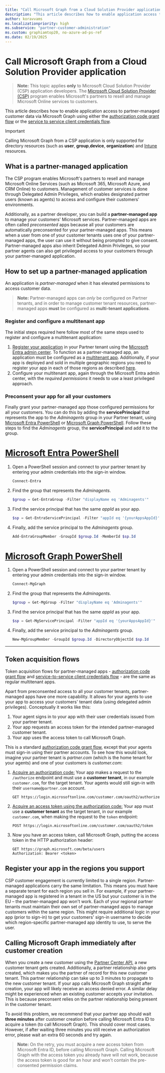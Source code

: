```yaml
---
title: "Call Microsoft Graph from a Cloud Solution Provider application"
description: "This article describes how to enable application access to partner-managed customer data via Microsoft Graph using either the authorization code grant flow or the service to service client credentials flow."
author: koravvams
ms.localizationpriority: high
ms.subservice: "partner-customer-administration"
ms.custom: graphiamtop20, no-azure-ad-ps-ref
ms.date: 02/19/2025
---
```


# Call Microsoft Graph from a Cloud Solution Provider application

> **Note:** This topic applies **only** to Microsoft Cloud Solution Provider (CSP) application developers. The [Microsoft Cloud Solution Provider (CSP)](https://partner.microsoft.com/cloud-solution-provider) program enables Microsoft's partners to resell and manage Microsoft Online services to customers.

This article describes how to enable application access to partner-managed customer data via Microsoft Graph using either the [authorization code grant flow](/azure/active-directory/develop/active-directory-protocols-oauth-code) or the [service to service client credentials flow](/azure/active-directory/develop/active-directory-protocols-oauth-service-to-service).

> [!IMPORTANT]
> Calling Microsoft Graph from a CSP application is only supported for directory resources (such as **user**, **group**,**device**, **organization**) and [Intune](/graph/api/resources/intune-graph-overview) resources.
>

## What is a partner-managed application

The CSP program enables Microsoft's partners to resell and manage Microsoft Online Services (such as Microsoft 365, Microsoft Azure, and CRM Online) to customers. Management of customer services is done through Delegated Admin Privileges, which enables designated partner users (known as agents) to access and configure their customers' environments.

Additionally, as a partner developer, you can build a **partner-managed app** to manage your customers' Microsoft services. Partner-managed apps are often called *preconsented* apps because all your customers are automatically preconsented for your partner-managed apps. This means when a user from one of your customer tenants uses one of your partner-managed apps, the user can use it without being prompted to give consent. Partner-managed apps also inherit Delegated Admin Privileges, so your partner agents can also get privileged access to your customers through your partner-managed application.

## How to set up a partner-managed application

An application is *partner-managed* when it has elevated permissions to access customer data.

> **Note:** Partner-managed apps can *only* be configured on Partner tenants, and in order to manage customer tenant resources, partner-managed apps **must** be configured as **multi-tenant applications**.

### Register and configure a multitenant app

The initial steps required here follow most of the same steps used to register and configure a multitenant application:

1. [Register your application](/azure/active-directory/active-directory-app-registration) in your Partner tenant using the [Microsoft Entra admin center](https://entra.microsoft.com). To function as a partner-managed app, an application must be configured as a [multitenant app](/azure/active-directory/develop/active-directory-devhowto-multi-tenant-overview#update-registration-to-be-multi-tenant). Additionally, if your app is deployed and sold in multiple geographic regions you need to register your app in each of those regions as described <a href="#region">here</a>.
2. Configure your multitenant app, again through the Microsoft Entra admin center, with the *required permissions* it needs to use a least privileged approach.

### Preconsent your app for all your customers

Finally grant your partner-managed app those configured permissions for all your customers. You can do this by adding the **servicePrincipal** that represents the app to the *Adminagents* group in your Partner tenant, using [Microsoft Entra PowerShell](/powershell/entra-powershell/installation) or [Microsoft Graph PowerShell](/powershell/microsoftgraph/installation). Follow these steps to find the *Adminagents* group, the **servicePrincipal** and add it to the group.

# [Microsoft Entra PowerShell](#tab/entraps)

1. Open a PowerShell session and connect to your partner tenant by entering your admin credentials into the sign-in window.

    ```PowerShell
    Connect-Entra
    ```

2. Find the group that represents the *Adminagents*.

    ```PowerShell
    $group = Get-EntraGroup -Filter "displayName eq 'Adminagents'"
    ```

3. Find the service principal that has the same *appId* as your app.

    ```PowerShell
    $sp = Get-EntraServicePrincipal -Filter "appId eq '{yourAppsAppId}'"
    ```

4. Finally, add the service principal to the *Adminagents* group.

    ```PowerShell
    Add-EntraGroupMember -GroupId $group.Id -MemberId $sp.Id
    ```

# [Microsoft Graph PowerShell](#tab/graphpowershell)

1. Open a PowerShell session and connect to your partner tenant by entering your admin credentials into the sign-in window.

    ```PowerShell
    Connect-MgGraph
    ```

2. Find the group that represents the *Adminagents*.

    ```PowerShell
    $group = Get-MgGroup -Filter "displayName eq 'Adminagents'"
    ```

3. Find the service principal that has the same *appId* as your app.

    ```PowerShell
    $sp = Get-MgServicePrincipal -Filter "appId eq '{yourAppsAppId}'"
    ```

4. Finally, add the service principal to the *Adminagents* group.

    ```PowerShell
    New-MgGroupMember -GroupId $group.Id -DirectoryObjectId $sp.Id
    ```

----

## Token acquisition flows

Token acquisition flows for partner-managed apps - [authorization code grant flow](/azure/active-directory/develop/active-directory-protocols-oauth-code) and [service-to-service client credentials flow](/azure/active-directory/develop/active-directory-protocols-oauth-service-to-service) - are the same as regular multitenant apps.

Apart from preconsented access to all your customer tenants, partner-managed apps have one more capability. It allows for your agents to use your app to access your customers' tenant data (using delegated admin privileges). Conceptually it works like this:

1. Your agent signs in to your app with their user credentials issued from your partner tenant.
2. Your app requests an access token for the intended partner-managed customer tenant.
3. Your app uses the access token to call Microsoft Graph.

This is a standard [authorization code grant flow](/azure/active-directory/develop/active-directory-protocols-oauth-code), except that your agents must sign-in using their partner accounts. To see how this would look, imagine your partner tenant is *partner.com* (which is the home tenant for your agents) and one of your customers is *customer.com*:

1. [Acquire an authorization code:](/azure/active-directory/develop/active-directory-protocols-oauth-code#request-an-authorization-code) Your app makes a request to the ```/authorize``` endpoint and must use a **customer tenant**, in our example ```customer.com```, for the target tenant. Your agents would still sign-in with their ```username@partner.com``` account.

    ```http
    GET https://login.microsoftonline.com/customer.com/oauth2/authorize
    ```

2. [Acquire an access token using the authorization code:](/azure/active-directory/develop/active-directory-protocols-oauth-code#use-the-authorization-code-to-request-an-access-token) Your app must use a **customer tenant** as the target tenant, in our example ```customer.com```, when making the request to the ```token``` endpoint:

    ```http
    POST https://login.microsoftonline.com/customer.com/oauth2/token
    ```

3. Now you have an access token, call Microsoft Graph, putting the access token in the HTTP authorization header:

    ```http
    GET https://graph.microsoft.com/beta/users
    Authorization: Bearer <token>
    ```

## Register your app in the regions you support

<a name="region"></a>

CSP customer engagement is currently limited to a single region. Partner-managed applications carry the same limitation. This means you must have a separate tenant for each region you sell in. For example, if your partner-managed app is registered in a tenant in the US but your customer is in the EU – the partner-managed app won't work.  Each of your regional partner tenants must maintain their own set of partner-managed apps to manage customers within the same region. This might require additional logic in your app (prior to sign-in) to get your customers' sign-in username to decide which region-specific partner-managed app identity to use, to serve the user.

## Calling Microsoft Graph immediately after customer creation

When you create a new customer using the [Partner Center API](/partner-center/developer/create-a-customer), a new customer tenant gets created. Additionally, a partner relationship also gets created, which makes you the partner of record for this new customer tenant. This partner relationship can take up to 3 minutes to propagate to the new customer tenant. If your app calls Microsoft Graph straight after creation, your app will likely receive an access denied error. A similar delay might be experienced when an existing customer accepts your invitation. This is because preconsent relies on the partner relationship being present in the customer tenant.

To avoid this problem, we recommend that your partner app should wait **three minutes** after customer creation before calling Microsoft Entra ID to acquire a token (to call Microsoft Graph). This should cover most cases.
However, if after waiting three minutes you still receive an authorization error, please wait an extra 60 seconds and try again.

> **Note:** On the retry, you must acquire a new access token from Microsoft Entra ID, before calling Microsoft Graph.  Calling Microsoft Graph with the access token you already have will not work, because the access token is good for an hour and won't contain the pre-consented permission claims.
